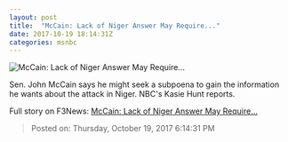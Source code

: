 ```yaml
---
layout: post
title:  "McCain: Lack of Niger Answer May Require..."
date: 2017-10-19 18:14:31Z
categories: msnbc
---
```


![McCain: Lack of Niger Answer May Require...](https://media1.s-nbcnews.com/j/MSNBC/Components/Video/201710/n_msnbc_brk_hunt_mccain_171019_1920x1080.video_1067x600.jpg)

Sen. John McCain says he might seek a subpoena to gain the information he wants about the attack in Niger. NBC's Kasie Hunt reports.


Full story on F3News: [McCain: Lack of Niger Answer May Require...](http://www.f3nws.com/n/EavQf)

> Posted on: Thursday, October 19, 2017 6:14:31 PM
